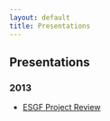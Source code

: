 ```yaml
---
layout: default
title: Presentations
---
```


## Presentations

### 2013

* <a href="media/pdf/esgf-project-review.pdf" target="_blank">ESGF Project Review</a>

